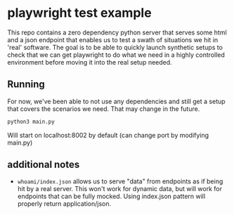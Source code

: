 playwright test example
======

This repo contains a zero dependency python server that serves some html and
a json endpoint that enables us to test a swath of situations we hit in
'real' software. The goal is to be able to quickly launch synthetic setups
to check that we can get playwright to do what we need in a highly controlled
environment before moving it into the real setup needed.

## Running

For now, we've been able to not use any dependencies and still get a setup
that covers the scenarios we need. That may change in the future.

```bash
python3 main.py
```

Will start on localhost:8002 by default (can change port by modifying main.py)


## additional notes

* `whoami/index.json` allows us to serve "data" from endpoints as if being hit
by a real server. This won't work for dynamic data, but will work for endpoints
that can be fully mocked. Using index.json pattern will properly return application/json.
